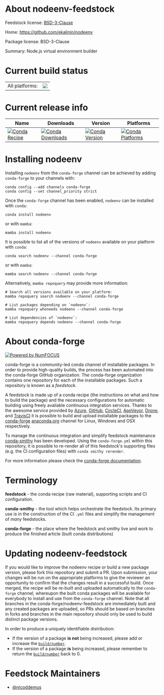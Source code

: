 About nodeenv-feedstock
=======================

Feedstock license: [BSD-3-Clause](https://github.com/conda-forge/nodeenv-feedstock/blob/main/LICENSE.txt)

Home: https://github.com/ekalinin/nodeenv

Package license: BSD-3-Clause

Summary: Node.js virtual environment builder

Current build status
====================


<table><tr><td>All platforms:</td>
    <td>
      <a href="https://dev.azure.com/conda-forge/feedstock-builds/_build/latest?definitionId=5328&branchName=main">
        <img src="https://dev.azure.com/conda-forge/feedstock-builds/_apis/build/status/nodeenv-feedstock?branchName=main">
      </a>
    </td>
  </tr>
</table>

Current release info
====================

| Name | Downloads | Version | Platforms |
| --- | --- | --- | --- |
| [![Conda Recipe](https://img.shields.io/badge/recipe-nodeenv-green.svg)](https://anaconda.org/conda-forge/nodeenv) | [![Conda Downloads](https://img.shields.io/conda/dn/conda-forge/nodeenv.svg)](https://anaconda.org/conda-forge/nodeenv) | [![Conda Version](https://img.shields.io/conda/vn/conda-forge/nodeenv.svg)](https://anaconda.org/conda-forge/nodeenv) | [![Conda Platforms](https://img.shields.io/conda/pn/conda-forge/nodeenv.svg)](https://anaconda.org/conda-forge/nodeenv) |

Installing nodeenv
==================

Installing `nodeenv` from the `conda-forge` channel can be achieved by adding `conda-forge` to your channels with:

```
conda config --add channels conda-forge
conda config --set channel_priority strict
```

Once the `conda-forge` channel has been enabled, `nodeenv` can be installed with `conda`:

```
conda install nodeenv
```

or with `mamba`:

```
mamba install nodeenv
```

It is possible to list all of the versions of `nodeenv` available on your platform with `conda`:

```
conda search nodeenv --channel conda-forge
```

or with `mamba`:

```
mamba search nodeenv --channel conda-forge
```

Alternatively, `mamba repoquery` may provide more information:

```
# Search all versions available on your platform:
mamba repoquery search nodeenv --channel conda-forge

# List packages depending on `nodeenv`:
mamba repoquery whoneeds nodeenv --channel conda-forge

# List dependencies of `nodeenv`:
mamba repoquery depends nodeenv --channel conda-forge
```


About conda-forge
=================

[![Powered by
NumFOCUS](https://img.shields.io/badge/powered%20by-NumFOCUS-orange.svg?style=flat&colorA=E1523D&colorB=007D8A)](https://numfocus.org)

conda-forge is a community-led conda channel of installable packages.
In order to provide high-quality builds, the process has been automated into the
conda-forge GitHub organization. The conda-forge organization contains one repository
for each of the installable packages. Such a repository is known as a *feedstock*.

A feedstock is made up of a conda recipe (the instructions on what and how to build
the package) and the necessary configurations for automatic building using freely
available continuous integration services. Thanks to the awesome service provided by
[Azure](https://azure.microsoft.com/en-us/services/devops/), [GitHub](https://github.com/),
[CircleCI](https://circleci.com/), [AppVeyor](https://www.appveyor.com/),
[Drone](https://cloud.drone.io/welcome), and [TravisCI](https://travis-ci.com/)
it is possible to build and upload installable packages to the
[conda-forge](https://anaconda.org/conda-forge) [anaconda.org](https://anaconda.org/)
channel for Linux, Windows and OSX respectively.

To manage the continuous integration and simplify feedstock maintenance
[conda-smithy](https://github.com/conda-forge/conda-smithy) has been developed.
Using the ``conda-forge.yml`` within this repository, it is possible to re-render all of
this feedstock's supporting files (e.g. the CI configuration files) with ``conda smithy rerender``.

For more information please check the [conda-forge documentation](https://conda-forge.org/docs/).

Terminology
===========

**feedstock** - the conda recipe (raw material), supporting scripts and CI configuration.

**conda-smithy** - the tool which helps orchestrate the feedstock.
                   Its primary use is in the construction of the CI ``.yml`` files
                   and simplify the management of *many* feedstocks.

**conda-forge** - the place where the feedstock and smithy live and work to
                  produce the finished article (built conda distributions)


Updating nodeenv-feedstock
==========================

If you would like to improve the nodeenv recipe or build a new
package version, please fork this repository and submit a PR. Upon submission,
your changes will be run on the appropriate platforms to give the reviewer an
opportunity to confirm that the changes result in a successful build. Once
merged, the recipe will be re-built and uploaded automatically to the
`conda-forge` channel, whereupon the built conda packages will be available for
everybody to install and use from the `conda-forge` channel.
Note that all branches in the conda-forge/nodeenv-feedstock are
immediately built and any created packages are uploaded, so PRs should be based
on branches in forks and branches in the main repository should only be used to
build distinct package versions.

In order to produce a uniquely identifiable distribution:
 * If the version of a package **is not** being increased, please add or increase
   the [``build/number``](https://docs.conda.io/projects/conda-build/en/latest/resources/define-metadata.html#build-number-and-string).
 * If the version of a package **is** being increased, please remember to return
   the [``build/number``](https://docs.conda.io/projects/conda-build/en/latest/resources/define-metadata.html#build-number-and-string)
   back to 0.

Feedstock Maintainers
=====================

* [@nicoddemus](https://github.com/nicoddemus/)

